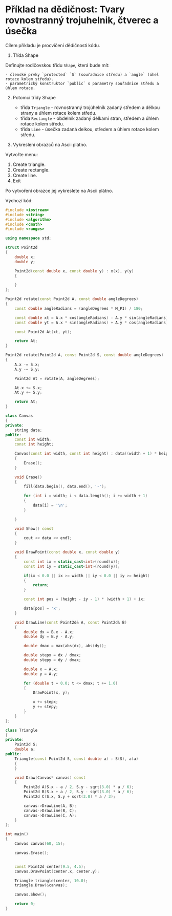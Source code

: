 # Příklad na dědičnost: Tvary rovnostranný trojuhelnik, čtverec a úsečka

Cílem příkladu je procvičení dědičnosti kódu. 

1. Třída Shape

Definujte rodičovskou třídu `Shape`, která bude mít:

    - členské prvky `protected` `S` (souřadnice středu) a `angle` (úhel rotace kolem středu).
    - parametrický konstruktor `public` s parametry souřadnice středu a úhlem rotace.

2. Potomci třídy Shape

    - třída `Triangle` - rovnostranný trojúhelník zadaný středem a délkou strany a úhlem rotace kolem středu.
    - třída `Rectangle` - obdelník zadaný délkami stran, středem a úhlem rotace kolem středu.
    - třída `Line` - úsečka zadaná delkou, středem a úhlem rotace kolem středu.

3. Vykreslení obrazců na Ascii plátno.

Vytvořte menu:
1. Create triangle.
2. Create rectangle.
3. Create line.
4. Exit

Po vytvoření obrazce jej vykreslete na Ascii plátno.

Výchozí kód:

```cpp
#include <iostream>
#include <string>
#include <algorithm>
#include <cmath>
#include <ranges>

using namespace std;

struct Point2d
{
    double x;
    double y;

    Point2d(const double x, const double y) : x(x), y(y)
    {

    }
};

Point2d rotate(const Point2d A, const double angleDegrees)
{
    const double angleRadians = (angleDegrees * M_PI) / 180;

    const double xt = A.x * cos(angleRadians) - A.y * sin(angleRadians);
    const double yt = A.x * sin(angleRadians) + A.y * cos(angleRadians);

    const Point2d At(xt, yt);

    return At;
}

Point2d rotate(Point2d A, const Point2d S, const double angleDegrees)
{
    A.x -= S.x;
    A.y -= S.y;

    Point2d At = rotate(A, angleDegrees);

    At.x += S.x;
    At.y += S.y;

    return At;
}

class Canvas
{
private:
    string data;
public:
    const int width;
    const int height;

    Canvas(const int width, const int height) : data((width + 1) * height, '-'), width(width), height(height)
    {
        Erase();
    }

    void Erase()
    {
        fill(data.begin(), data.end(), '-');

        for (int i = width; i < data.length(); i += width + 1)
        {
            data[i] = '\n';
        }

    }

    void Show() const
    {
        cout << data << endl;
    }

    void DrawPoint(const double x, const double y)
    {
        const int ix = static_cast<int>(round(x));
        const int iy = static_cast<int>(round(y));

        if(ix < 0.0 || ix >= width || iy < 0.0 || iy >= height)
        {
            return;
        }

        const int pos = (height - iy - 1) * (width + 1) + ix;

        data[pos] = 'x';
    }

    void DrawLine(const Point2d& A, const Point2d& B)
    {
        double dx = B.x - A.x;
        double dy = B.y - A.y;

        double dmax = max(abs(dx), abs(dy));

        double stepx = dx / dmax;
        double stepy = dy / dmax;

        double x = A.x;
        double y = A.y;

        for (double t = 0.0; t <= dmax; t += 1.0)
        {
            DrawPoint(x, y);

            x += stepx;
            y += stepy;
        }
    }
};

class Triangle
{
private:
    Point2d S;
    double a;
public:
    Triangle(const Point2d S, const double a) : S(S), a(a)
    {
    }

    void Draw(Canvas* canvas) const
    {
        Point2d A(S.x - a / 2, S.y - sqrt(3.0) * a / 6);
        Point2d B(S.x + a / 2, S.y - sqrt(3.0) * a / 6);
        Point2d C(S.x, S.y + sqrt(3.0) * a / 3);

        canvas->DrawLine(A, B);
        canvas->DrawLine(B, C);
        canvas->DrawLine(C, A);
    }
};

int main()
{
    Canvas canvas(60, 15);

    canvas.Erase();


    const Point2d center(9.5, 4.5);
    canvas.DrawPoint(center.x, center.y);

    Triangle triangle(center, 10.0);
    triangle.Draw(&canvas);

    canvas.Show();

    return 0;
}
```





